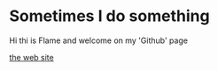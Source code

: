 Sometimes I do something
=

Hi thi is Flame and welcome on my 'Github' page

[the web site](https://flamebousteur.github.io)

